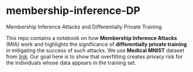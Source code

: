 # membership-inference-DP
Membership Inference Attacks and Differentially Private Training

This repo contains a notebook on how **Membership Inference Attacks** (MIA)  work and highlights the significance of **differentially private training** in mitigating the success of such attacks. We use **Medical MNIST** dataset from [link](https://medmnist.com/). Our goal here is to show that overfitting creates privacy risk for the individuals whose data appears in the training set.
